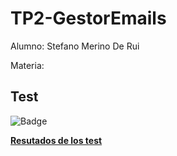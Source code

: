 # TP2-GestorEmails
Alumno: Stefano Merino De Rui

Materia: 


## Test
![Badge](../reports/badge.svg)

**[Resutados de los test](https://billones142.github.io/TP2-GestorEmails/target/my-reports/index.html)**

